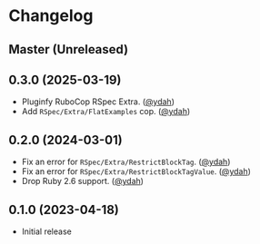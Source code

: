# Changelog

## Master (Unreleased)

## 0.3.0 (2025-03-19)

- Pluginfy RuboCop RSpec Extra. ([@ydah])
- Add `RSpec/Extra/FlatExamples` cop. ([@ydah])

## 0.2.0 (2024-03-01)

- Fix an error for `RSpec/Extra/RestrictBlockTag`. ([@ydah])
- Fix an error for `RSpec/Extra/RestrictBlockTagValue`. ([@ydah])
- Drop Ruby 2.6 support. ([@ydah])

## 0.1.0 (2023-04-18)

- Initial release

<!-- Contributors (alphabetically) -->

[@ydah]: https://github.com/ydah
